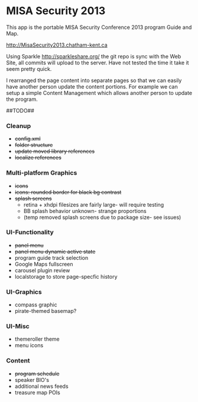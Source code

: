 MISA Security 2013
==================

This app is the portable MISA Security Conference 2013 program Guide and Map.


http://MisaSecurity2013.chatham-kent.ca

Using Sparkle http://sparkleshare.org/ the git repo is sync with the Web Site, all commits will upload to the server.
Have not tested the time it take it seem pretty quick.

I rearranged the page content into separate pages so that we can easily have another person update the content portions.
For example we can setup a simple Content Management which allows another person to update the program.


##TODO##

### Cleanup ###
- ~~config.xml~~
- ~~folder structure~~
- ~~update moved library references~~
- ~~localize references~~

### Multi-platform Graphics ###
- ~~icons~~
- ~~icons: rounded border for black bg contrast~~
- ~~splash screens~~
    * retina + xhdpi filesizes are fairly large- will require testing
    * BB splash behavior unknown- strange proportions
	* (temp removed splash screens due to package size- see issues)

### UI-Functionality ###
- ~~panel menu~~
- ~~panel menu dynamic active state~~
- program guide track selection
- Google Maps fullscreen
- carousel plugin review
- localstorage to store page-specfic history

### UI-Graphics ###
- compass graphic
- pirate-themed basemap?

### UI-Misc ###
- themeroller theme
- menu icons

### Content ###
- ~~program schedule~~
- speaker BIO's
- additional news feeds
- treasure map POIs